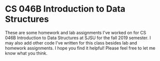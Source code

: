 # CS 046B Introduction to Data Structures

These are some homework and lab assignments I've worked on for CS 046B Introduction to Data Structures at SJSU for the fall 2019 semester. I may also add other code I've written for this class besides lab and homework assignments. I hope you find it helpful! Please feel free to let me know what you think.